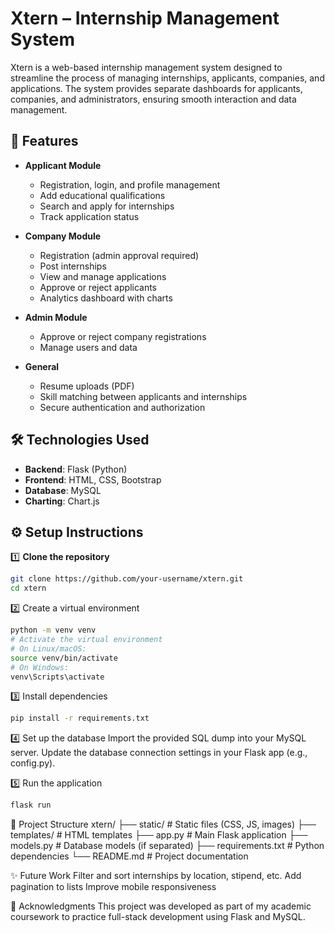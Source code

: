# Xtern – Internship Management System

Xtern is a web-based internship management system designed to streamline the process of managing internships, applicants, companies, and applications. The system provides separate dashboards for applicants, companies, and administrators, ensuring smooth interaction and data management.

## 🚀 Features

- **Applicant Module**
  - Registration, login, and profile management
  - Add educational qualifications
  - Search and apply for internships
  - Track application status

- **Company Module**
  - Registration (admin approval required)
  - Post internships
  - View and manage applications
  - Approve or reject applicants
  - Analytics dashboard with charts

- **Admin Module**
  - Approve or reject company registrations
  - Manage users and data

- **General**
  - Resume uploads (PDF)
  - Skill matching between applicants and internships
  - Secure authentication and authorization

## 🛠️ Technologies Used

- **Backend**: Flask (Python)
- **Frontend**: HTML, CSS, Bootstrap
- **Database**: MySQL
- **Charting**: Chart.js

## ⚙️ Setup Instructions

1️⃣ **Clone the repository**
```bash
git clone https://github.com/your-username/xtern.git
cd xtern
```

2️⃣ Create a virtual environment
```bash
python -m venv venv
# Activate the virtual environment
# On Linux/macOS:
source venv/bin/activate
# On Windows:
venv\Scripts\activate
```

3️⃣ Install dependencies
```bash
pip install -r requirements.txt
```

4️⃣ Set up the database
Import the provided SQL dump into your MySQL server.
Update the database connection settings in your Flask app (e.g., config.py).

5️⃣ Run the application
```bash
flask run
```


📂 Project Structure
xtern/
├── static/               # Static files (CSS, JS, images)
├── templates/            # HTML templates
├── app.py                # Main Flask application
├── models.py             # Database models (if separated)
├── requirements.txt      # Python dependencies
└── README.md             # Project documentation


✨ Future Work
Filter and sort internships by location, stipend, etc.
Add pagination to lists
Improve mobile responsiveness


🙌 Acknowledgments
This project was developed as part of my academic coursework to practice full-stack development using Flask and MySQL.
